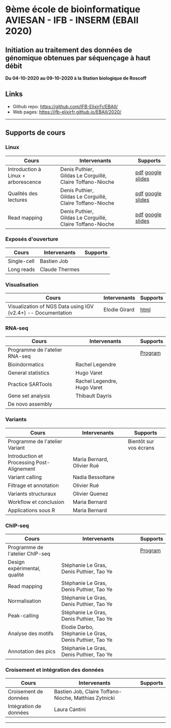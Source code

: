 
# 9ème école de bioinformatique AVIESAN - IFB - INSERM (EBAII 2020)

## Initiation au traitement des données de génomique obtenues par séquençage à haut débit

**Du 04-10-2020 au 09-10-2020 à la Station biologique de Roscoff**


## Links

- Github repo: <https://github.com/IFB-ElixirFr/EBAII/>
- Web pages: <https://ifb-elixirfr.github.io/EBAII/2020/>


****

## Supports de cours

### Linux

| Cours | Intervenants | Supports |
|----------------------------------|--------------|----------|
| Introduction à Linux + arborescence| Denis Puthier, Gildas Le Corguillé, Claire Toffano-Nioche |  [pdf](intro_linux/intro_linux_ebaii_2020.pdf) [google slides](https://docs.google.com/presentation/d/1acl8ekE_FwzWbYlct8dEG-IeFV0d99UaHUJJWse0S5s/edit?usp=sharing) |
| Qualités des lectures | Denis Puthier, Gildas Le Corguillé, Claire Toffano-Nioche | [pdf](preprocessing_mapping/preprocessing_mapping_ebaii_2020.pdf) [google slides](https://docs.google.com/presentation/d/1YSa5WAL2g85e4R0qDvc2g1w4MFZfbVj82ZaS-X_2Ivs/edit?usp=sharing) |
| Read mapping | Denis Puthier, Gildas Le Corguillé, Claire Toffano-Nioche | [pdf](preprocessing_mapping/preprocessing_mapping_ebaii_2020.pdf) [google slides](https://docs.google.com/presentation/d/1YSa5WAL2g85e4R0qDvc2g1w4MFZfbVj82ZaS-X_2Ivs/edit?usp=sharing) |

### Exposés d'ouverture

| Cours | Intervenants | Supports |
|----------------------------------|--------------|----------|
| Single-cell | Bastien Job | |
| Long reads | Claude Thermes | |

### Visualisation

| Cours | Intervenants | Supports |
|----------------------------------|--------------|----------|
| Visualization of NGS Data using IGV (v2.4+) -- Documentation | Elodie Girard | [html](IGV/IGV.html) |


### RNA-seq

| Cours | Intervenants | Supports |
|----------------------------------|------------------|----------|
| Programme de l'atelier RNA-seq | |  [Program](RNA-seq/) |
| Bioindormatics | Rachel Legendre | |
| General statistics | Hugo Varet | |
| Practice SARTools | Rachel Legendre, Hugo Varet |
| Gene set analysis | Thibault Dayris | |
| De novo assembly | | | 

### Variants

| Cours | Intervenants | Supports |
|----------------------------------|------------------|----------|
| Programme de l'atelier Variant | | Bientôt sur vos écrans |
| Introduction et Processing Post-Alignement  | Maria Bernard, Olivier Rué | |
| Variant calling | Nadia Bessoltane | |
| Filtrage et annotation | Olivier Rué | |
| Variants structuraux | Olivier Quenez | |
| Workflow et conclusion | Maria Bernard | |
| Applications sous R | Maria Bernard | |

### ChIP-seq

| Cours | Intervenants | Supports |
|----------------------------------|------------------|----------|
| Programme de l'atelier ChIP-seq | |  [Program](chip-seq/) |
| Design expérimental, qualité | Stéphanie Le Gras, Denis Puthier, Tao Ye | |
| Read mapping | Stéphanie Le Gras, Denis Puthier, Tao Ye | |
| Normalisation | Stéphanie Le Gras, Denis Puthier, Tao Ye | |
| Peak-calling | Stéphanie Le Gras, Denis Puthier, Tao Ye | |
| Analyse des motifs | Elodie Darbo, Stéphanie Le Gras, Denis Puthier, Tao Ye | |
| Annotation des pics | Stéphanie Le Gras, Denis Puthier, Tao Ye | |


### Croisement et intégration des données

| Cours | Intervenants | Supports |
|----------------------------------|------------------|----------|
| Croisement de données | Bastien Job, Claire Toffano-Nioche, Matthias Zytnicki | |
| Intégration de données | Laura Cantini | |

*****
